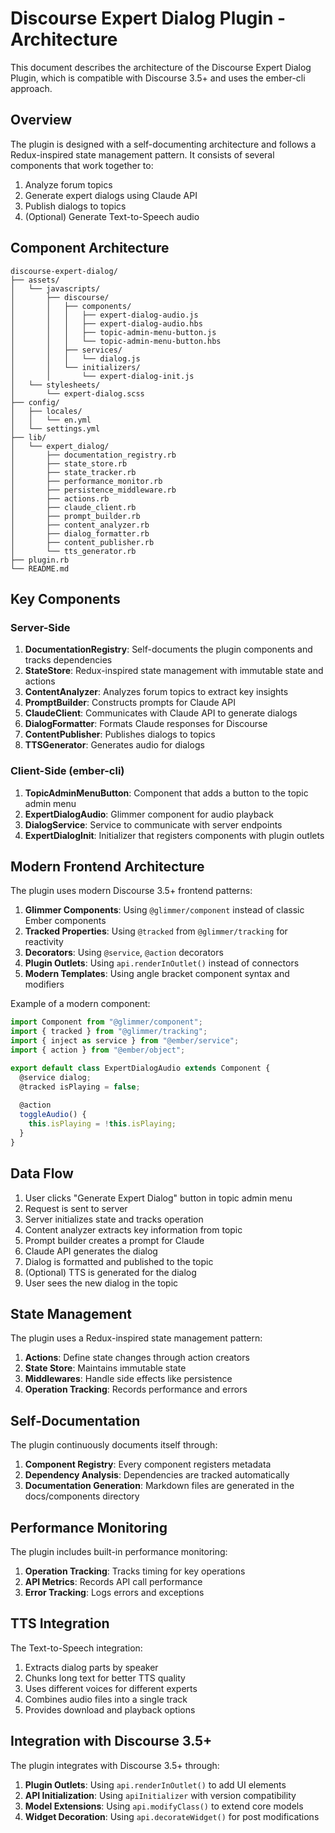 # Discourse Expert Dialog Plugin - Architecture

This document describes the architecture of the Discourse Expert Dialog Plugin, which is compatible with Discourse 3.5+ and uses the ember-cli approach.

## Overview

The plugin is designed with a self-documenting architecture and follows a Redux-inspired state management pattern. It consists of several components that work together to:

1. Analyze forum topics
2. Generate expert dialogs using Claude API
3. Publish dialogs to topics
4. (Optional) Generate Text-to-Speech audio

## Component Architecture

```
discourse-expert-dialog/
├── assets/
│   └── javascripts/
│       ├── discourse/
│       │   ├── components/
│       │   │   ├── expert-dialog-audio.js
│       │   │   ├── expert-dialog-audio.hbs
│       │   │   ├── topic-admin-menu-button.js
│       │   │   └── topic-admin-menu-button.hbs
│       │   ├── services/
│       │   │   └── dialog.js
│       │   └── initializers/
│       │       └── expert-dialog-init.js
│   └── stylesheets/
│       └── expert-dialog.scss
├── config/
│   ├── locales/
│   │   └── en.yml
│   └── settings.yml
├── lib/
│   └── expert_dialog/
│       ├── documentation_registry.rb
│       ├── state_store.rb
│       ├── state_tracker.rb
│       ├── performance_monitor.rb
│       ├── persistence_middleware.rb
│       ├── actions.rb
│       ├── claude_client.rb
│       ├── prompt_builder.rb
│       ├── content_analyzer.rb
│       ├── dialog_formatter.rb
│       ├── content_publisher.rb
│       └── tts_generator.rb
├── plugin.rb
└── README.md
```

## Key Components

### Server-Side

1. **DocumentationRegistry**: Self-documents the plugin components and tracks dependencies
2. **StateStore**: Redux-inspired state management with immutable state and actions
3. **ContentAnalyzer**: Analyzes forum topics to extract key insights
4. **PromptBuilder**: Constructs prompts for Claude API
5. **ClaudeClient**: Communicates with Claude API to generate dialogs
6. **DialogFormatter**: Formats Claude responses for Discourse
7. **ContentPublisher**: Publishes dialogs to topics
8. **TTSGenerator**: Generates audio for dialogs

### Client-Side (ember-cli)

1. **TopicAdminMenuButton**: Component that adds a button to the topic admin menu
2. **ExpertDialogAudio**: Glimmer component for audio playback
3. **DialogService**: Service to communicate with server endpoints
4. **ExpertDialogInit**: Initializer that registers components with plugin outlets

## Modern Frontend Architecture

The plugin uses modern Discourse 3.5+ frontend patterns:

1. **Glimmer Components**: Using `@glimmer/component` instead of classic Ember components
2. **Tracked Properties**: Using `@tracked` from `@glimmer/tracking` for reactivity
3. **Decorators**: Using `@service`, `@action` decorators
4. **Plugin Outlets**: Using `api.renderInOutlet()` instead of connectors
5. **Modern Templates**: Using angle bracket component syntax and modifiers

Example of a modern component:

```javascript
import Component from "@glimmer/component";
import { tracked } from "@glimmer/tracking";
import { inject as service } from "@ember/service";
import { action } from "@ember/object";

export default class ExpertDialogAudio extends Component {
  @service dialog;
  @tracked isPlaying = false;
  
  @action
  toggleAudio() {
    this.isPlaying = !this.isPlaying;
  }
}
```

## Data Flow

1. User clicks "Generate Expert Dialog" button in topic admin menu
2. Request is sent to server
3. Server initializes state and tracks operation
4. Content analyzer extracts key information from topic
5. Prompt builder creates a prompt for Claude
6. Claude API generates the dialog
7. Dialog is formatted and published to the topic
8. (Optional) TTS is generated for the dialog
9. User sees the new dialog in the topic

## State Management

The plugin uses a Redux-inspired state management pattern:

1. **Actions**: Define state changes through action creators
2. **State Store**: Maintains immutable state
3. **Middlewares**: Handle side effects like persistence
4. **Operation Tracking**: Records performance and errors

## Self-Documentation

The plugin continuously documents itself through:

1. **Component Registry**: Every component registers metadata
2. **Dependency Analysis**: Dependencies are tracked automatically
3. **Documentation Generation**: Markdown files are generated in the docs/components directory

## Performance Monitoring

The plugin includes built-in performance monitoring:

1. **Operation Tracking**: Tracks timing for key operations
2. **API Metrics**: Records API call performance
3. **Error Tracking**: Logs errors and exceptions

## TTS Integration

The Text-to-Speech integration:

1. Extracts dialog parts by speaker
2. Chunks long text for better TTS quality
3. Uses different voices for different experts
4. Combines audio files into a single track
5. Provides download and playback options 

## Integration with Discourse 3.5+

The plugin integrates with Discourse 3.5+ through:

1. **Plugin Outlets**: Using `api.renderInOutlet()` to add UI elements
2. **API Initialization**: Using `apiInitializer` with version compatibility
3. **Model Extensions**: Using `api.modifyClass()` to extend core models
4. **Widget Decoration**: Using `api.decorateWidget()` for post modifications 